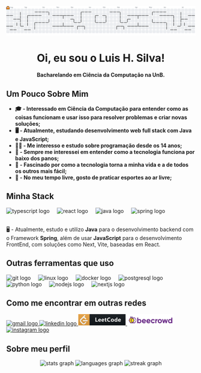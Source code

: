 <picture>
  <source media="(prefers-color-scheme: dark)" srcset="https://raw.githubusercontent.com/LuisHenriqueDaSilv/LuisHenriqueDaSilv/output/pacman-contribution-graph-dark.svg">
  <source media="(prefers-color-scheme: light)" srcset="https://raw.githubusercontent.com/LuisHenriqueDaSilv/LuisHenriqueDaSilv/output/pacman-contribution-graph.svg">
  <img alt="pacman contribution graph" src="https://raw.githubusercontent.com/LuisHenriqueDaSilv/LuisHenriqueDaSilv/output/pacman-contribution-graph.svg">
</picture>

###

<div align="center">
<h1>Oi, eu sou o Luis H. Silva!</h1>
<p><strong>Bacharelando em Ciência da Computação na UnB.</strong></p>
</div>

## Um Pouco Sobre Mim
- <strong>🎓 - Interessado em Ciência da Computação para entender como as coisas funcionam e usar isso para resolver problemas e criar novas soluções;</strong> 
- <strong>🖥️ - Atualmente, estudando desenvolvimento web full stack com Java e JavaScript;</strong>
- <strong>🧑‍💻 - Me interesso e estudo sobre programação desde os 14 anos;</strong>
- <strong>🤔 - Sempre me interessei em entender como a tecnologia funciona por baixo dos panos;</strong>
- <strong>🤖 - Fascinado por como a tecnologia torna a minha vida e a de todos os outros mais fácil; </strong>
- <strong>🌱 - No meu tempo livre, gosto de praticar esportes ao ar livre;</strong>

## Minha Stack
<div align="left">
  <img src="https://cdn.jsdelivr.net/gh/devicons/devicon/icons/typescript/typescript-original.svg" height="40" alt="typescript logo"  />
  <img width="12" />
  <img src="https://cdn.jsdelivr.net/gh/devicons/devicon/icons/react/react-original.svg" height="40" alt="react logo"  />
  <img width="12" />
  <img src="https://cdn.jsdelivr.net/gh/devicons/devicon/icons/java/java-original.svg" height="40" alt="java logo"  />
  <img width="12" />
  <img src="https://cdn.jsdelivr.net/gh/devicons/devicon/icons/spring/spring-original.svg" height="40" alt="spring logo"  />
</div>
</br>
<p>🖥️ - Atualmente, estudo e utilizo <strong>Java</strong> para o desenvolvimento backend com o Framework <strong>Spring</strong>, além de usar <strong>JavaScript</strong> para o desenvolvimento FrontEnd, com soluções como Next, Vite, baseadas em React.</p>

## Outras ferramentas que uso

<div align="left">
  <img src="https://cdn.jsdelivr.net/gh/devicons/devicon/icons/git/git-original.svg" height="40" alt="git logo"  />
  <img width="12" />
  <img src="https://cdn.jsdelivr.net/gh/devicons/devicon/icons/linux/linux-original.svg" height="40" alt="linux logo"  />
  <img width="12" />
  <img src="https://cdn.jsdelivr.net/gh/devicons/devicon/icons/docker/docker-original.svg" height="40" alt="docker logo"  />
  <img width="12" />
  <img src="https://cdn.jsdelivr.net/gh/devicons/devicon/icons/postgresql/postgresql-original.svg" height="40" alt="postgresql logo"  />
  <img width="12" />
  <img src="https://cdn.jsdelivr.net/gh/devicons/devicon/icons/python/python-original.svg" height="40" alt="python logo"  />
  <img width="12" />
  <img src="https://cdn.jsdelivr.net/gh/devicons/devicon/icons/nodejs/nodejs-original.svg" height="40" alt="nodejs logo"  />
  <img width="12" />
  <img src="https://cdn.jsdelivr.net/gh/devicons/devicon/icons/nextjs/nextjs-original.svg" height="40" alt="nextjs logo"  />
</div>

###

## Como me encontrar em outras redes
<div align="left">
  <a href="luishenriquen14@gmail.com" target="_blank">
    <img src="https://img.shields.io/static/v1?message=Gmail&logo=gmail&label=&color=D14836&logoColor=white&labelColor=&style=for-the-badge" height="30" alt="gmail logo"  />
  </a>
  <a href="https://www.linkedin.com/in/luishenriquedasilv/" target="_blank">
    <img src="https://img.shields.io/static/v1?message=LinkedIn&logo=linkedin&label=&color=0077B5&logoColor=white&labelColor=&style=for-the-badge" height="30" alt="linkedin logo"  />
  </a>
  <a href="https://leetcode.com/u/luishenriquedasilv/" target="_blank">
    <img src="https://github.com/LuisHenriqueDaSilv/LuisHenriqueDaSilv/blob/main/images/leetcode.png?raw=true" height="30" alt="instagram logo"  />
  </a>
  <a href="https://judge.beecrowd.com/pt/profile/1063307" target="_blank">
    <img src="https://github.com/LuisHenriqueDaSilv/LuisHenriqueDaSilv/blob/main/images/beecrowd.png?raw=true" height="30" alt="instagram logo"  />
  </a>
  <a href="https://instagram.com/luishenri.silva" target="_blank">
    <img src="https://img.shields.io/static/v1?message=Instagram&logo=instagram&label=&color=E4405F&logoColor=white&labelColor=&style=for-the-badge" height="30" alt="instagram logo"  />
  </a>
</div>

###


## Sobre meu perfil  
<div align="center">
  <img src="https://github-readme-stats.vercel.app/api?username=LuisHenriqueDaSilv&hide_title=false&hide_rank=false&show_icons=true&include_all_commits=true&count_private=true&disable_animations=false&theme=dark&locale=pt-br&hide_border=true&order=1" height="150" alt="stats graph"  />
  <img src="https://github-readme-stats.vercel.app/api/top-langs?username=LuisHenriqueDaSilv&locale=pt-br&hide_title=false&layout=compact&card_width=320&langs_count=6&theme=dark&hide_border=true&order=2" height="150" alt="languages graph"  />
  <img src="https://streak-stats.demolab.com?user=LuisHenriqueDaSilv&locale=pt-br&mode=daily&theme=dark&hide_border=true&border_radius=5&order=3" height="150" alt="streak graph"  />
</div>














